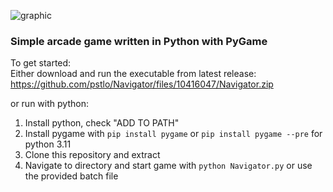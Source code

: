 ![graphic](https://user-images.githubusercontent.com/119834037/212317412-42b3c5b4-9509-4c4a-9f4d-bb221923e88e.png)

### Simple arcade game written in Python with PyGame ###

To get started: \
Either download and run the executable from latest release:  
https://github.com/pstlo/Navigator/files/10416047/Navigator.zip

or run with python:
1. Install python, check "ADD TO PATH"
2. Install pygame with
```pip install pygame```
or
```pip install pygame --pre```
for python 3.11
3. Clone this repository and extract
4. Navigate to directory and start game with
```python Navigator.py```
or use the provided batch file
 


        
